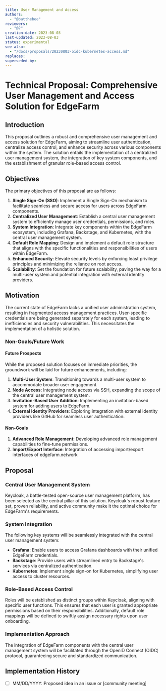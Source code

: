 ```yaml
---
title: User Management and Access
authors:
  - "@batthebee"
reviewers:
  - "@?"
creation-date: 2023-08-03
last-updated: 2023-08-03
status: experimental
see-also:
  - "/docs/proposals/20230803-oidc-kubernetes-access.md"
replaces:
superseded-by:
---
```


# Technical Proposal: Comprehensive User Management and Access Solution for EdgeFarm

## Introduction

This proposal outlines a robust and comprehensive user management and access solution for EdgeFarm, aiming to streamline user authentication, centralize access control, and enhance security across various components within the system. The solution entails the implementation of a centralized user management system, the integration of key system components, and the establishment of granular role-based access control.

## Objectives

The primary objectives of this proposal are as follows:

1. **Single Sign-On (SSO)**: Implement a Single Sign-On mechanism to facilitate seamless and 
   secure access for users across EdgeFarm components.
2. **Centralized User Management**: Establish a central user management system to 
   efficiently manage user credentials, permissions, and roles.
3. **System Integration**: Integrate key components within the EdgeFarm ecosystem, 
   including Grafana, Backstage, and Kubernetes, with the central user management system.
4. **Default Role Mapping**: Design and implement a default role structure that aligns 
   with the specific functionalities and responsibilities of users within EdgeFarm.
5. **Enhanced Security**: Elevate security levels by enforcing least privilege principles 
   and minimizing the reliance on root access.
6. **Scalability**: Set the foundation for future scalability, paving the way for a 
   multi-user system and potential integration with external identity providers.

## Motivation

The current state of EdgeFarm lacks a unified user administration system, resulting in fragmented access management practices. User-specific credentials are being generated separately for each system, leading to inefficiencies and security vulnerabilities. This necessitates the implementation of a holistic solution.

### Non-Goals/Future Work

#### Future Prospects 

While the proposed solution focuses on immediate priorities, the groundwork will be laid for future enhancements, including:

1. **Multi-User System**: Transitioning towards a multi-user system to accommodate broader user engagement.
2. **Node Access**: Integrating node access via SSH, expanding the scope of the central user management system.
3. **Invitation-Based User Addition**: Implementing an invitation-based system for adding users to EdgeFarm.
4. **External Identity Providers**: Exploring integration with external identity providers like GitHub for seamless user authentication.

#### Non-Goals

1. **Advanced Role Management**: Developing advanced role management capabilities to fine-tune permissions.
2. **Import/Export Interface**: Integration of accessing import/export interfaces of edgefarm.network

## Proposal

### Central User Management System

Keycloak, a battle-tested open-source user management platform, has been selected as the central pillar of this solution. Keycloak's robust feature set, proven reliability, and active community make it the optimal choice for EdgeFarm's requirements.

### System Integration

The following key systems will be seamlessly integrated with the central user management system:

- **Grafana**: Enable users to access Grafana dashboards with their unified EdgeFarm credentials.
- **Backstage**: Provide users with streamlined entry to Backstage's services via centralized authentication.
- **Kubernetes**: Implement single sign-on for Kubernetes, simplifying user access to cluster resources.

### Role-Based Access Control

Roles will be established as distinct groups within Keycloak, aligning with specific user functions. This ensures that each user is granted appropriate permissions based on their responsibilities. Additionally, default role mappings will be defined to swiftly assign necessary rights upon user onboarding.

### Implementation Approach

The integration of EdgeFarm components with the central user management system will be facilitated through the OpenID Connect (OIDC) protocol, guaranteeing secure and standardized communication.

## Implementation History

 - [ ] MM/DD/YYYY: Proposed idea in an issue or [community meeting]

